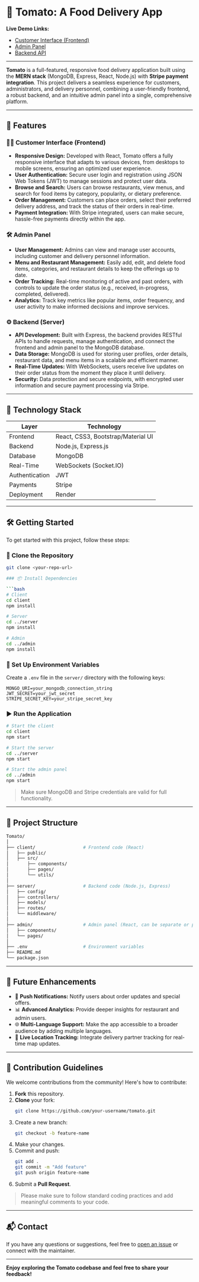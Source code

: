 # 🍅 Tomato: A Food Delivery App

**Live Demo Links:**  
- [Customer Interface (Frontend)](https://tomato-food-delivery-app-frontend-qtn9.onrender.com)  
- [Admin Panel](https://tomato-food-delivery-app-admin-m805.onrender.com)  
- [Backend API](https://tomato-food-delivery-app-backend-gqgj.onrender.com)

---

**Tomato** is a full-featured, responsive food delivery application built using the **MERN stack** (MongoDB, Express, React, Node.js) with **Stripe payment integration**. This project delivers a seamless experience for customers, administrators, and delivery personnel, combining a user-friendly frontend, a robust backend, and an intuitive admin panel into a single, comprehensive platform.

---

## 🚀 Features

### 👨‍🍳 Customer Interface (Frontend)
- **Responsive Design:** Developed with React, Tomato offers a fully responsive interface that adapts to various devices, from desktops to mobile screens, ensuring an optimized user experience.
- **User Authentication:** Secure user login and registration using JSON Web Tokens (JWT) to manage sessions and protect user data.
- **Browse and Search:** Users can browse restaurants, view menus, and search for food items by category, popularity, or dietary preference.
- **Order Management:** Customers can place orders, select their preferred delivery address, and track the status of their orders in real-time.
- **Payment Integration:** With Stripe integrated, users can make secure, hassle-free payments directly within the app.

### 🛠️ Admin Panel
- **User Management:** Admins can view and manage user accounts, including customer and delivery personnel information.
- **Menu and Restaurant Management:** Easily add, edit, and delete food items, categories, and restaurant details to keep the offerings up to date.
- **Order Tracking:** Real-time monitoring of active and past orders, with controls to update the order status (e.g., received, in-progress, completed, delivered).
- **Analytics:** Track key metrics like popular items, order frequency, and user activity to make informed decisions and improve services.

### ⚙️ Backend (Server)
- **API Development:** Built with Express, the backend provides RESTful APIs to handle requests, manage authentication, and connect the frontend and admin panel to the MongoDB database.
- **Data Storage:** MongoDB is used for storing user profiles, order details, restaurant data, and menu items in a scalable and efficient manner.
- **Real-Time Updates:** With WebSockets, users receive live updates on their order status from the moment they place it until delivery.
- **Security:** Data protection and secure endpoints, with encrypted user information and secure payment processing via Stripe.

---

## 🧱 Technology Stack

| Layer        | Technology                         |
|--------------|------------------------------------|
| Frontend     | React, CSS3, Bootstrap/Material UI |
| Backend      | Node.js, Express.js                |
| Database     | MongoDB                            |
| Real-Time    | WebSockets (Socket.IO)             |
| Authentication | JWT                              |
| Payments     | Stripe                             |
| Deployment   | Render                             |

---

## 🛠 Getting Started

To get started with this project, follow these steps:

### 📁 Clone the Repository

```bash
git clone <your-repo-url>

### 📦 Install Dependencies

```bash
# Client
cd client
npm install

# Server
cd ../server
npm install

# Admin
cd ../admin
npm install
```

### 🔐 Set Up Environment Variables

Create a `.env` file in the `server/` directory with the following keys:

```env
MONGO_URI=your_mongodb_connection_string
JWT_SECRET=your_jwt_secret
STRIPE_SECRET_KEY=your_stripe_secret_key
```

### ▶️ Run the Application

```bash
# Start the client
cd client
npm start

# Start the server
cd ../server
npm start

# Start the admin panel
cd ../admin
npm start
```

> Make sure MongoDB and Stripe credentials are valid for full functionality.

---

## 📁 Project Structure

```bash
Tomato/
│
├── client/                  # Frontend code (React)
│   ├── public/
│   ├── src/
│       ├── components/
│       ├── pages/
│       └── utils/
│
├── server/                  # Backend code (Node.js, Express)
│   ├── config/
│   ├── controllers/
│   ├── models/
│   ├── routes/
│   └── middleware/
│
├── admin/                   # Admin panel (React, can be separate or part of client)
│   ├── components/
│   └── pages/
│
├── .env                     # Environment variables
├── README.md
└── package.json
```

---

## 🌟 Future Enhancements

- 🔔 **Push Notifications:** Notify users about order updates and special offers.
- 📊 **Advanced Analytics:** Provide deeper insights for restaurant and admin users.
- 🌐 **Multi-Language Support:** Make the app accessible to a broader audience by adding multiple languages.
- 📍 **Live Location Tracking:** Integrate delivery partner tracking for real-time map updates.

---

## 🤝 Contribution Guidelines

We welcome contributions from the community! Here's how to contribute:

1. **Fork** this repository.
2. **Clone** your fork:
   ```bash
   git clone https://github.com/your-username/tomato.git
   ```
3. Create a new branch:
   ```bash
   git checkout -b feature-name
   ```
4. Make your changes.
5. Commit and push:
   ```bash
   git add .
   git commit -m "Add feature"
   git push origin feature-name
   ```
6. Submit a **Pull Request**.

> Please make sure to follow standard coding practices and add meaningful comments to your code.

---

## 📬 Contact

If you have any questions or suggestions, feel free to [open an issue](https://github.com/your-username/tomato/issues) or connect with the maintainer.

---

**Enjoy exploring the Tomato codebase and feel free to share your feedback!**
